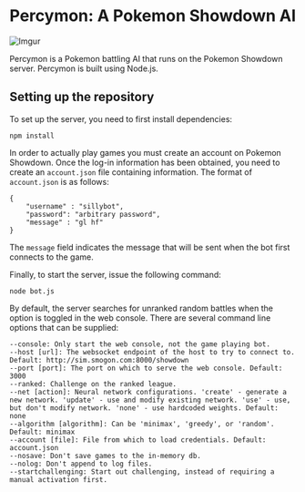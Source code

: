 Percymon: A Pokemon Showdown AI
===========

![Imgur](http://i.imgur.com/uasrTOy.png)

Percymon is a Pokemon battling AI that runs on the Pokemon Showdown server. Percymon is built using Node.js.

## Setting up the repository

To set up the server, you need to first install dependencies:

    npm install

In order to actually play games you must create an account on Pokemon Showdown. Once the log-in information has been obtained, you need to create an `account.json` file containing information. The format of `account.json` is as follows:

    {
        "username" : "sillybot",
        "password": "arbitrary password",
        "message" : "gl hf"
    }

The `message` field indicates the message that will be sent when the bot first connects to the game.

Finally, to start the server, issue the following command:

    node bot.js

By default, the server searches for unranked random battles when the option is toggled in the web console. There are several command line options that can be supplied:

    --console: Only start the web console, not the game playing bot.
    --host [url]: The websocket endpoint of the host to try to connect to. Default: http://sim.smogon.com:8000/showdown
    --port [port]: The port on which to serve the web console. Default: 3000
    --ranked: Challenge on the ranked league.
    --net [action]: Neural network configurations. 'create' - generate a new network. 'update' - use and modify existing network. 'use' - use, but don't modify network. 'none' - use hardcoded weights. Default: none
    --algorithm [algorithm]: Can be 'minimax', 'greedy', or 'random'. Default: minimax
    --account [file]: File from which to load credentials. Default: account.json
    --nosave: Don't save games to the in-memory db.
    --nolog: Don't append to log files.
    --startchallenging: Start out challenging, instead of requiring a manual activation first.
